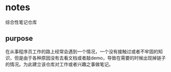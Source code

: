 # notes
 综合性笔记仓库
##  purpose
在从事程序员工作的路上经常会遇到一个情况，一个没有接触过或者不牢固的知识，但是由于各种原因没有去看文档或者敲demo，导致在需要的时候出现掉链子的情况。为此建立该仓库对工作或者兴趣之事做笔记。
